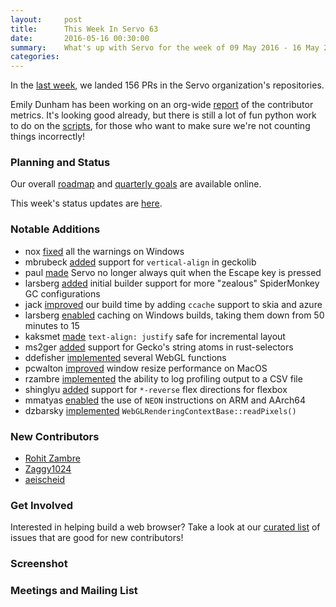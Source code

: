 ```yaml
---
layout:     post
title:      This Week In Servo 63
date:       2016-05-16 00:30:00
summary:    What's up with Servo for the week of 09 May 2016 - 16 May 2016
categories:
---
```


In the [last week](https://github.com/pulls?page=1&q=is%3Apr+is%3Amerged+closed%3A2016-05-06..2016-05-16+user%3Aservo), we landed 156 PRs in the Servo organization's repositories.

Emily Dunham has been working on an org-wide [report](http://servo.github.io/servo-org-stats/) of the contributor metrics. It's looking good already, but there is still a lot of fun python work to do on the [scripts](https://github.com/servo/servo-org-stats), for those who want to make sure we're not counting things incorrectly!

### Planning and Status

Our overall [roadmap](https://github.com/servo/servo/wiki/Roadmap) and [quarterly goals](https://docs.google.com/document/d/1JMOtVkRtb-s7auoQdnX810HGglkMK054LTXOo0_rdrU/pub) are available online.

This week's status updates are [here](http://statusupdates.dev.mozaws.net/project/servo).

### Notable Additions

 - nox [fixed](https://github.com/servo/servo/pull/11208) all the warnings on Windows
 - mbrubeck [added](https://github.com/servo/servo/pull/11207) support for `vertical-align` in geckolib
 - paul [made](https://github.com/servo/servo/pull/11200) Servo no longer always quit when the Escape key is pressed
 - larsberg [added](https://github.com/servo/saltfs/pull/373) initial builder support for more "zealous" SpiderMonkey GC configurations
 - jack [improved](https://github.com/servo/servo/pull/11143) our build time by adding `ccache` support to skia and azure
 - larsberg [enabled](https://github.com/servo/saltfs/pull/370) caching on Windows builds, taking them down from 50 minutes to 15
 - kaksmet [made](https://github.com/servo/servo/pull/11109) `text-align: justify` safe for incremental layout
 - ms2ger [added](https://github.com/servo/rust-selectors/pull/86) support for Gecko's string atoms in rust-selectors
 - ddefisher [implemented](https://github.com/servo/servo/pull/11072) several WebGL functions
 - pcwalton [improved](https://github.com/servo/glutin/pull/85) window resize performance on MacOS
 - rzambre [implemented](https://github.com/servo/servo/pull/10995) the ability to log profiling output to a CSV file
 - shinglyu [added](https://github.com/servo/servo/pull/10987) support for `*-reverse` flex directions for flexbox
 - mmatyas [enabled](https://github.com/servo/servo/pull/10916) the use of `NEON` instructions on ARM and AArch64
 - dzbarsky [implemented](https://github.com/servo/servo/pull/10668) `WebGLRenderingContextBase::readPixels()`

### New Contributors

 - [Rohit Zambre](https://github.com/rzambre)
 - [Zaggy1024](https://github.com/Zaggy1024)
 - [aeischeid](https://github.com/aeischeid)

### Get Involved

Interested in helping build a web browser? Take a look at our [curated list](https://starters.servo.org/) of issues that are good for new contributors!

### Screenshot

### Meetings and Mailing List


